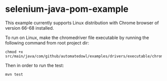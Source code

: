 # selenium-java-pom-example

This example currently supports Linux distribution with Chrome browser of version 66-68 installed.

To run on Linux, make the chromedriver file executable by running the following command from root project dir:
```
chmod +x src/main/java/com/github/automatedowl/examples/drivers/executable/chromedriver
```

Then in order to run the test:
```
mvn test
```
